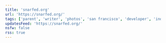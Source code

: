```yaml
---
title: 'snarfed.org'
url: 'https://snarfed.org/'
tags: ['parent', 'writer', 'photos', 'san francisco', 'developer', 'indieweb']
updatesFeed: 'https://snarfed.org/'
nsfw: false
rss: true
---
```


